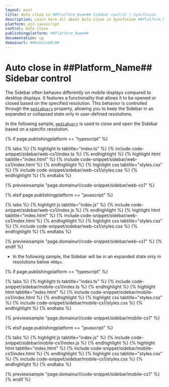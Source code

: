```yaml
---
layout: post
title: Auto close in ##Platform_Name## Sidebar control | Syncfusion
description: Learn here all about Auto close in Syncfusion ##Platform_Name## Sidebar control of Syncfusion Essential JS 2 and more.
platform: ej2-javascript
control: Auto close
publishingplatform: ##Platform_Name##
documentation: ug
domainurl: ##DomainURL##
---
```


# Auto close in ##Platform_Name## Sidebar control

The Sidebar often behaves differently on mobile displays compared to desktop displays. It features a functionality that allows it to be opened or closed based on the specified resolution. This behavior is controlled through the [`mediaQuery`](../api/sidebar/#mediaquery) property, allowing you to keep the Sidebar in an expanded or collapsed state only in user-defined resolutions.

In the following sample, [`mediaQuery`](../api/sidebar/#mediaquery) is used to close and open the Sidebar based on a specific resolution.

{% if page.publishingplatform == "typescript" %}

 {% tabs %}
{% highlight ts tabtitle="index.ts" %}
{% include code-snippet/sidebar/web-cs1/index.ts %}
{% endhighlight %}
{% highlight html tabtitle="index.html" %}
{% include code-snippet/sidebar/web-cs1/index.html %}
{% endhighlight %}
{% highlight css tabtitle="styles.css" %}
{% include code-snippet/sidebar/web-cs1/styles.css %}
{% endhighlight %}
{% endtabs %}

{% previewsample "page.domainurl/code-snippet/sidebar/web-cs1" %}

{% elsif page.publishingplatform == "javascript" %}

 {% tabs %}
{% highlight js tabtitle="index.js" %}
{% include code-snippet/sidebar/web-cs1/index.js %}
{% endhighlight %}
{% highlight html tabtitle="index.html" %}
{% include code-snippet/sidebar/web-cs1/index.html %}
{% endhighlight %}
{% highlight css tabtitle="styles.css" %}
{% include code-snippet/sidebar/web-cs1/styles.css %}
{% endhighlight %}
{% endtabs %}

{% previewsample "page.domainurl/code-snippet/sidebar/web-cs1" %}
{% endif %}

* In the following sample, the Sidebar will be in an expanded state only in resolutions below `400px`.

{% if page.publishingplatform == "typescript" %}

{% tabs %}
{% highlight ts tabtitle="index.ts" %}
{% include code-snippet/sidebar/mobile-cs1/index.ts %}
{% endhighlight %}
{% highlight html tabtitle="index.html" %}
{% include code-snippet/sidebar/mobile-cs1/index.html %}
{% endhighlight %}
{% highlight css tabtitle="styles.css" %}
{% include code-snippet/sidebar/mobile-cs1/styles.css %}
{% endhighlight %}
{% endtabs %}
        
{% previewsample "page.domainurl/code-snippet/sidebar/mobile-cs1" %}

{% elsif page.publishingplatform == "javascript" %}

{% tabs %}
{% highlight js tabtitle="index.js" %}
{% include code-snippet/sidebar/mobile-cs1/index.js %}
{% endhighlight %}
{% highlight html tabtitle="index.html" %}
{% include code-snippet/sidebar/mobile-cs1/index.html %}
{% endhighlight %}
{% highlight css tabtitle="styles.css" %}
{% include code-snippet/sidebar/mobile-cs1/styles.css %}
{% endhighlight %}
{% endtabs %}

{% previewsample "page.domainurl/code-snippet/sidebar/mobile-cs1" %}
{% endif %}
